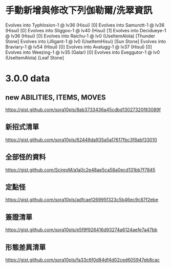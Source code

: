 # 手動新增與修改下列伽勒爾/洗翠資訊

Evolves into Typhlosion-1 @ lv36 (Hisui) [0]
Evolves into Samurott-1 @ lv36 (Hisui) [0]
Evolves into Sliggoo-1 @ lv40 (Hisui) [1]
Evolves into Decidueye-1 @ lv36 (Hisui) [0]
Evolves into Raichu-1 @ lv0 (UseItemAlola) [Thunder Stone]
Evolves into Lilligant-1 @ lv0 (UseItemHisui) [Sun Stone]
Evolves into Braviary-1 @ lv54 (Hisui) [0]
Evolves into Avalugg-1 @ lv37 (Hisui) [0]
Evolves into Weezing-1 @ lv35 (Galar) [0]
Evolves into Exeggutor-1 @ lv0 (UseItemAlola) [Leaf Stone]

# 3.0.0 data

## new ABILITIES, ITEMS, MOVES

https://gist.github.com/sora10pls/8ab3733436a45cdbd13027320f83089f

## 新招式清單

https://gist.github.com/sora10pls/62448da935a5a17617fbc3f8abf33010

## 全部怪的資料

https://gist.github.com/SciresM/a1a0c2e48ae5ca58a0ecd131bb7f7845

## 定點怪

https://gist.github.com/sora10pls/adfcae126995f323c5b46ec9c87f2ebe

## 簽證清單

https://gist.github.com/sora10pls/e5f9f926416d93274a6124aefe7a47bb

## 形態差異清單

https://gist.github.com/sora10pls/fa33c6f0d84df4d02ced605947eb8cac
